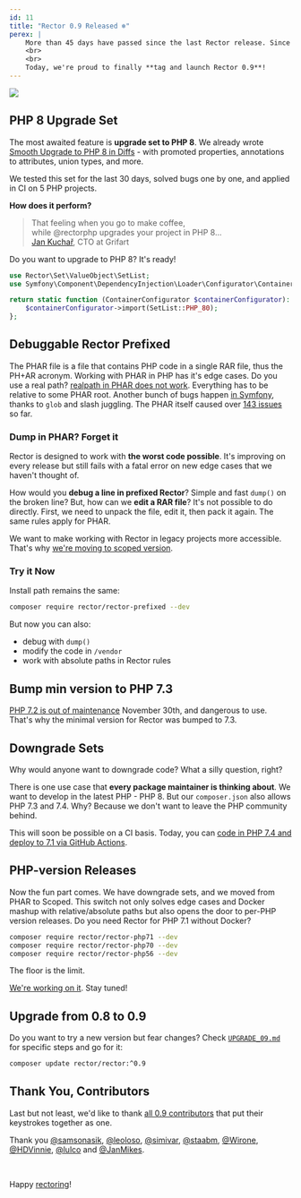```yaml
---
id: 11
title: "Rector 0.9 Released ❄️"
perex: |
    More than 45 days have passed since the last Rector release. Since then, we pushed 292 commits in over 220 pull-requests. No wonder the most common question in issues was "when will the next Rector be released?".
    <br>
    <br>
    Today, we're proud to finally **tag and launch Rector 0.9**!
---
```


<img src="/assets/images/blog/2020/rector-09-contributors.png" class="img-thumbnail">


## PHP 8 Upgrade Set

The most awaited feature is **upgrade set to PHP 8**. We already wrote [Smooth Upgrade to PHP 8 in Diffs](https://getrector.org/blog/2020/11/30/smooth-upgrade-to-php-8-in-diffs) - with promoted properties, annotations to attributes, union types, and more.

We tested this set for the last 30 days, solved bugs one by one, and applied in CI on 5 PHP projects.

**How does it perform?**

<blockquote class="blockquote mt-4 mb-4 text-center">
    That feeling when you go to make coffee, <br>
    while @rectorphp upgrades your project in PHP 8...
    <footer class="blockquote-footer text-right">
        <a href="https://twitter.com/honzakuchar/status/1341777745475473411">Jan Kuchař</a>, CTO at Grifart
    </footer>
</blockquote>

Do you want to upgrade to PHP 8? It's ready!

```php
use Rector\Set\ValueObject\SetList;
use Symfony\Component\DependencyInjection\Loader\Configurator\ContainerConfigurator;

return static function (ContainerConfigurator $containerConfigurator): void {
    $containerConfigurator->import(SetList::PHP_80);
};
```

## Debuggable Rector Prefixed

The PHAR file is a file that contains PHP code in a single RAR file, thus the PH+AR acronym. Working with PHAR in PHP has it's edge cases. Do you use a real path? [realpath in PHAR does not work](https://bugs.php.net/bug.php?id=52769). Everything has to be relative to some PHAR root. Another bunch of bugs happen [in Symfony](https://tomasvotruba.com/blog/2019/12/02/how-to-box-symfony-app-to-phar-without-killing-yourself/), thanks to `glob` and slash juggling. The PHAR itself caused over [143 issues](https://github.com/rectorphp/rector/search?q=prefixed+is%3Aissue&type=Issues) so far.

### Dump in PHAR? Forget it

Rector is designed to work with **the worst code possible**. It's improving on every release but still fails with a fatal error on new edge cases that we haven't thought of.

How would you **debug a line in prefixed Rector**? Simple and fast `dump()` on the broken line? But, how can we **edit a RAR file**? It's not possible to do directly. First, we need to unpack the file, edit it, then pack it again. The same rules apply for PHAR.

We want to make working with Rector in legacy projects more accessible. That's why [we're moving to scoped version](https://github.com/rectorphp/rector/pull/4559/files).

### Try it Now

Install path remains the same:

```bash
composer require rector/rector-prefixed --dev
```

But now you can also:

- debug with `dump()`
- modify the code in `/vendor`
- work with absolute paths in Rector rules

## Bump min version to PHP 7.3

[PHP 7.2 is out of maintenance](https://www.php.net/supported-versions.php) November 30th, and dangerous to use. That's why the minimal version for Rector was bumped to 7.3.

## Downgrade Sets

Why would anyone want to downgrade code? What a silly question, right?

There is one use case that **every package maintainer is thinking about**. We want to develop in the latest PHP - PHP&nbsp;8. But our `composer.json` also allows PHP 7.3 and 7.4. Why? Because we don't want to leave the PHP community behind.

This will soon be possible on a CI basis. Today, you can [code in PHP 7.4 and deploy to 7.1 via GitHub Actions](https://blog.logrocket.com/coding-in-php-7-4-and-deploying-to-7-1-via-rector-and-github-actions).

## PHP-version Releases

Now the fun part comes. We have downgrade sets, and we moved from PHAR to Scoped. This switch not only solves edge cases and Docker mashup with relative/absolute paths but also opens the door to per-PHP version releases. Do you need Rector for PHP 7.1 without Docker?

```bash
composer require rector/rector-php71 --dev
composer require rector/rector-php70 --dev
composer require rector/rector-php56 --dev
```

The floor is the limit.

[We're working on it](https://github.com/rectorphp/rector/pull/4447). Stay tuned!

## Upgrade from 0.8 to 0.9

Do you want to try a new version but fear changes? Check [`UPGRADE_09.md`](https://github.com/rectorphp/rector/blob/master/UPGRADE_09.md) for specific steps and go for it:

```bash
composer update rector/rector:^0.9
```

## Thank You, Contributors

Last but not least, we'd like to thank [all 0.9 contributors](https://github.com/rectorphp/rector/graphs/contributors?from=2020-11-15&to=2020-12-27&type=c) that put their keystrokes together as one.

Thank you [@samsonasik](https://github.com/samsonasik), [@leoloso](https://github.com/leoloso), [@simivar](https://github.com/simivar), [@staabm](https://github.com/staabm), [@Wirone](https://github.com/Wirone), [@HDVinnie](https://github.com/HDVinnie), [@lulco](https://github.com/lulco) and [@JanMikes](https://github.com/JanMikes).

<br>

Happy [rectoring](https://rectoring.com/)!
